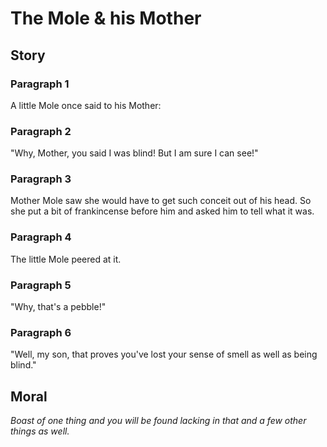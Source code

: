 
# The Mole & his Mother

## Story


### Paragraph 1

A little Mole once said to his Mother:



### Paragraph 2

"Why, Mother, you said I was blind! But I am sure I can see!"



### Paragraph 3

Mother Mole saw she would have to get such conceit out of his head. So she put a bit of frankincense before him and asked him to tell what it was.



### Paragraph 4

The little Mole peered at it.



### Paragraph 5

"Why, that's a pebble!"



### Paragraph 6

"Well, my son, that proves you've lost your sense of smell as well as being blind."



## Moral

_Boast of one thing and you will be found lacking in that and a few other things as well._

